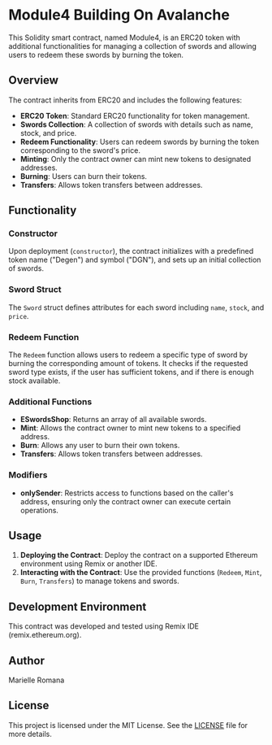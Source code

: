 # Module4 Building On Avalanche
This Solidity smart contract, named Module4, is an ERC20 token with additional functionalities for managing a collection of swords and allowing users to redeem these swords by burning the token.

## Overview

The contract inherits from ERC20 and includes the following features:

- **ERC20 Token**: Standard ERC20 functionality for token management.
- **Swords Collection**: A collection of swords with details such as name, stock, and price.
- **Redeem Functionality**: Users can redeem swords by burning the token corresponding to the sword's price.
- **Minting**: Only the contract owner can mint new tokens to designated addresses.
- **Burning**: Users can burn their tokens.
- **Transfers**: Allows token transfers between addresses.

## Functionality

### Constructor

Upon deployment (`constructor`), the contract initializes with a predefined token name ("Degen") and symbol ("DGN"), and sets up an initial collection of swords.

### Sword Struct

The `Sword` struct defines attributes for each sword including `name`, `stock`, and `price`.

### Redeem Function

The `Redeem` function allows users to redeem a specific type of sword by burning the corresponding amount of tokens. It checks if the requested sword type exists, if the user has sufficient tokens, and if there is enough stock available.

### Additional Functions

- **ESwordsShop**: Returns an array of all available swords.
- **Mint**: Allows the contract owner to mint new tokens to a specified address.
- **Burn**: Allows any user to burn their own tokens.
- **Transfers**: Allows token transfers between addresses.

### Modifiers

- **onlySender**: Restricts access to functions based on the caller's address, ensuring only the contract owner can execute certain operations.

## Usage

1. **Deploying the Contract**: Deploy the contract on a supported Ethereum environment using Remix or another IDE.
2. **Interacting with the Contract**: Use the provided functions (`Redeem`, `Mint`, `Burn`, `Transfers`) to manage tokens and swords.

## Development Environment

This contract was developed and tested using Remix IDE (remix.ethereum.org).

## Author

Marielle Romana

## License

This project is licensed under the MIT License. See the [LICENSE](./LICENSE) file for more details.

